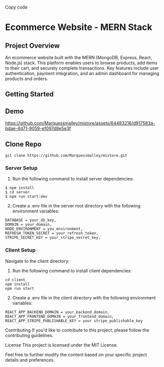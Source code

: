 
Copy code
# Ecommerce Website - MERN Stack

## Project Overview

An ecommerce website built with the MERN (MongoDB, Express, React, Node.js) stack. This platform enables users to browse products, add items to their cart, and securely complete transactions. Key features include user authentication, payment integration, and an admin dashboard for managing products and orders.

## Getting Started

## Demo


https://github.com/Marquessmalley/mistore/assets/64483216/d917583a-bdae-4d71-9059-ef097d8e5e3f



## Clone Repo
```
git clone https://github.com/Marquessmalley/mistore.git
```

### Server Setup

1. Run the following command to install server dependencies:
```
$ npm install
$ cd server
$ npm run start:dev
```

2. Create a .env file in the server root directory with the following environment variables:
```
DATABASE = your_db_key,
DOMAIN = your_domain,
NODE_ENVIRONMENT = you_environment,
REFRESH_TOKEN_SECRET = your_refresh_token,
STRIPE_SECRET_KEY = your_stripe_secret_key,
```

### Client Setup

Navigate to the client directory:

1. Run the following command to install client dependencies:
```
cd client
npm install
npm run start
```
 
2. Create a .env file in the client directory with the following environment variables:
```
REACT_APP_BACKEND_DOMAIN = your_backend_domain, 
REACT_APP_FRONTEND_DOMAIN = your_frontend_domain, 
REACT_APP_STRIPE_PUBLISHABLE_KEY = your stripe_publishable_key
```

Contributing
If you'd like to contribute to this project, please follow the contributing guidelines.

License
This project is licensed under the MIT License.


Feel free to further modify the content based on your specific project details and preferences.





